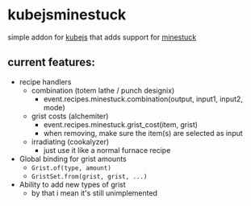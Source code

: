 # kubejsminestuck
 
simple addon for [kubejs](https://www.curseforge.com/minecraft/mc-mods/kubejs) that adds support for [minestuck](https://www.curseforge.com/minecraft/mc-mods/minestuck)

## current features:
- recipe handlers
    - combination (totem lathe / punch designix)
        - event.recipes.minestuck.combination(output, input1, input2, mode)
    - grist costs (alchemiter)
        - event.recipes.minestuck.grist_cost(item, grist)
        - when removing, make sure the item(s) are selected as input
    - irradiating (cookalyzer)
        - just use it like a normal furnace recipe
- Global binding for grist amounts
    - `Grist.of(type, amount)`
    - `GristSet.from(grist, grist, ...)`
- Ability to add new types of grist
    - by that i mean it's still unimplemented
